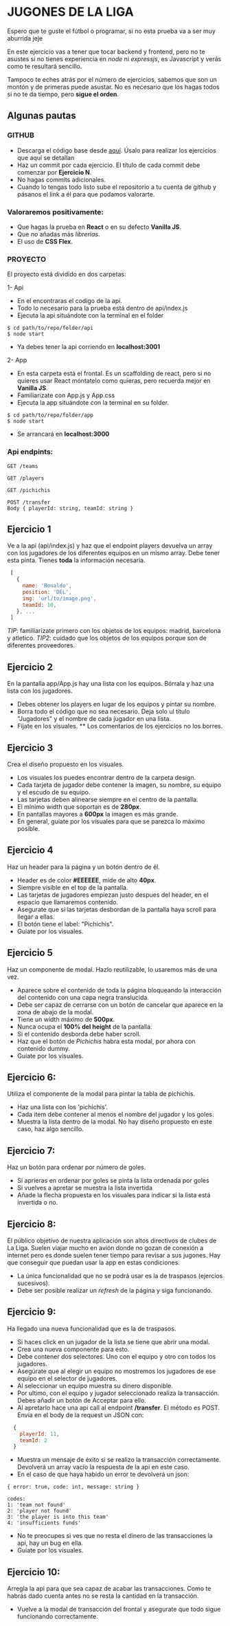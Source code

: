 # JUGONES DE LA LIGA
Espero que te guste el fútbol o programar, si no esta prueba va a ser muy aburrida jeje

En este ejercicio vas a tener que tocar backend y frontend, pero no te asustes si no tienes experiencia en *node* ni *expressjs*, es Javascript y verás como te resultará sencillo. 

Tampoco te eches atrás por el número de ejercicios, sabemos que son un montón y de primeras puede asustar. No es necesario que los hagas todos si no te da tiempo, pero **sigue el orden**.

## Algunas pautas

### GITHUB
- Descarga el código base desde [aquí](https://static.govideo.live/projectgo/fe_challenge/challenge.zip). Úsalo para realizar los ejercicios que aquí se detallan
- Haz un commit por cada ejercicio. El título de cada commit debe comenzar por **Ejercicio N**. 
- No hagas commits adicionales.
- Cuando lo tengas todo listo sube el repositorio a tu cuenta de github y pásanos el link a él para que podamos valorarte.

### Valoraremos positivamente:
- Que hagas la prueba en **React** o en su defecto **Vanilla JS**.
- Que *no* añadas más *librerias*.
- El uso de **CSS Flex**.

### PROYECTO
El proyecto está dividido en dos carpetas:

1- Api
* En el encontraras el codigo de la api.
* Todo lo necesario para la prueba está dentro de api/index.js
* Ejecuta la api situándote con la terminal en el folder
```
$ cd path/to/repo/folder/api
$ node start
```
* Ya debes tener la api corriendo en **localhost:3001**

2- App
* En esta carpeta está el frontal. Es un scaffolding de react, pero si no quieres usar React móntatelo como quieras, pero recuerda mejor en **Vanilla JS**.
* Familiarizate con App.js y App.css 
* Ejecuta la app situándote con la terminal en su folder.
```
$ cd path/to/repo/folder/app
$ node start
```
* Se arrancará en **localhost:3000**


### Api endpints: 
```
GET /teams
```

```
GET /players
```

```
GET /pichichis
```

```
POST /transfer
Body { playerId: string, teamId: string }
```


## Ejercicio 1
Ve a la api (api/index.js) y haz que el endpoint players devuelva un array con los jugadores de los diferentes equipos en un mismo array. Debe tener esta pinta. Tienes **toda** la información necesaria.
```javascript
 [
   {
     name: 'Ronaldo',
     position: 'DEL',
     img: 'url/to/image.png',
     teamId: 10,
   }, ...
 ]
 ```
 *TIP*: familiarizate primero con los objetos de los equipos: madrid, barcelona y atletico.
 *TIP2*: cuidado que los objetos de los equipos porque son de diferentes proveedores.

## Ejercicio 2
En la pantalla app/App.js hay una lista con los equipos. Bórrala y haz una lista con los jugadores.
- Debes obtener los players en lugar de los equipos y pintar su nombre.
- Borra todo el código que no sea necesario. Deja solo ul título "Jugadores" y el nombre de cada jugador en una lista.
- Fíjate en los visuales.
** Los comentarios de los ejercicios no los borres.

## Ejercicio 3
Crea el diseño propuesto en los visuales.
- Los visuales los puedes encontrar dentro de la carpeta design. 
- Cada tarjeta de jugador debe contener la imagen, su nombre, su equipo y el escudo de su equipo.
- Las tarjetas deben alinearse siempre en el centro de la pantalla.
- El mínimo width que soportan es de **280px**.
- En pantallas mayores a **600px** la imagen es más grande.
- En general, guiate por los visuales para que se parezca lo máximo posible.


## Ejercicio 4
Haz un header para la página y un botón dentro de él.
- Header es de color **#EEEEEE**, mide de alto **40px**. 
- Siempre visible en el top de la pantalla.
- Las tarjetas de jugadores empiezan justo despues del header, en el espacio que llamaremos contenido.
- Asegurate que si las tarjetas desbordan de la pantalla haya scroll para llegar a ellas.
- El botón tiene el label: "Pichichis".
- Guiate por los visuales.

## Ejercicio 5
Haz un componente de modal. Hazlo reutilizable, lo usaremos más de una vez.
- Aparece sobre el contenido de toda la página bloqueando la interacción del contenido con una capa negra translucida.
- Debe ser capaz de cerrarse con un botón de cancelar que aparece en la zona de abajo de la modal.
- Tiene un width máximo de **500px**.
- Nunca ocupa el **100% del height** de la pantalla.
- Si el contenido desborda debe haber scroll.
- Haz que el botón de *Pichichis* habra esta modal, por ahora con contenido dummy.
- Guiate por los visuales.

## Ejercicio 6:
Utiliza el componente de la modal para pintar la tabla de pichichis.
  - Haz una lista con los 'pichichis'.
  - Cada item debe contener al menos el nombre del jugador y los goles.
  - Muestra la lista dentro de la modal. No hay diseño propuesto en este caso, haz algo sencillo.

## Ejercicio 7:
Haz un botón para ordenar por número de goles.
  - Si aprieras en ordenar por goles se pinta la lista ordenada por goles
  - Si vuelves a apretar se muestra la lista invertida
  - Añade la flecha propuesta en los visuales para indicar si la lista está invertida o no.

## Ejercicio 8:
El público objetivo de nuestra aplicación son altos directivos de clubes de La Liga. Suelen viajar mucho en avión donde no gozan de conexión a internet pero es donde suelen tener tiempo para revisar a sus jugones. Hay que conseguir que puedan usar la app en estas condiciones.
- La única funcionalidad que no se podrá usar es la de traspasos (ejercios sucesivos).
- Debe ser posible realizar un *refresh* de la página y siga funcionando.

## Ejercicio 9:
Ha llegado una nueva funcionalidad que es la de traspasos. 
- Si haces click en un jugador de la lista se tiene que abrir una modal.
- Crea una nueva componente para esto.
- Debe contener dos selectores. Uno con el equipo y otro con todos los jugadores.
- Asegúrate que al elegir un equipo no mostremos los jugadores de ese equipo en el selector de jugadores.
- Al seleccionar un equipo muestra su dinero disponible.
- Por ultimo, con el equipo y jugador seleccionado realiza la transacción. Debes añadir un botón de Acceptar para ello.
- Al apretarlo hace una api call al endpoint **/transfer**. El método es POST. Envía en el body de la request un JSON con:
```javascript
  {
    playerId: 11,
    teamId: 2
  }
```
- Muestra un mensaje de éxito si se realizo la transacción correctamente. Devolverá un array vacío la respuesta de la api en este caso.
- En el caso de que haya habido un error te devolverá un json: 
```
{ error: true, code: int, message: string }
```
```
codes:
1: 'team not found'
2: 'player not found'
3: 'the player is into this team'
4: 'insufficients funds'
```
- No te preocupes si ves que no resta el dinero de las transacciones la api, hay un bug en ella.
- Guiate por los visuales.


## Ejercicio 10:
Arregla la api para que sea capaz de acabar las transacciones. Como te habrás dado cuenta antes no se resta la cantidad en la transacción.
- Vuelve a la modal de transacción del frontal y asegurate que todo sigue funcionando correctamente.
